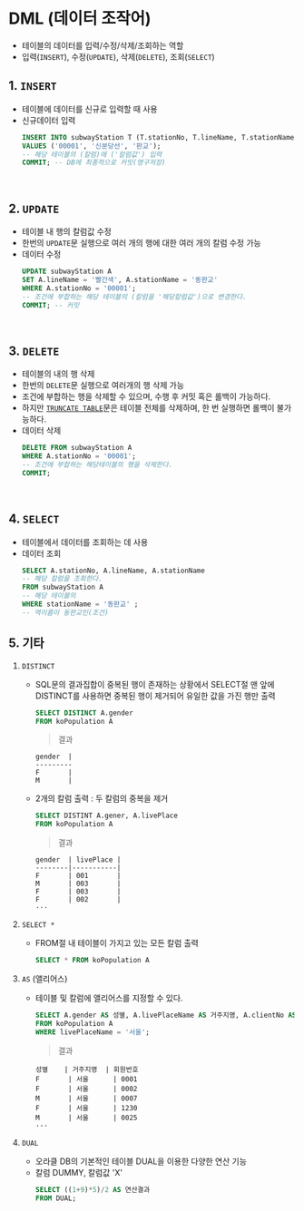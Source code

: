 # DML (데이터 조작어)
- 테이블의 데이터를 입력/수정/삭제/조회하는 역할
- 입력(```INSERT```), 수정(```UPDATE```), 삭제(```DELETE```), 조회(```SELECT```)

## 1. ```INSERT```
- 테이블에 데이터를 신규로 입력할 때 사용
- 신규데이터 입력
    ```sql
    INSERT INTO subwayStation T (T.stationNo, T.lineName, T.stationName)
    VALUES ('00001', '신분당선', '판교');
    -- 해당 테이블의 (칼럼)에 ('칼럼값') 입력
    COMMIT; -- DB에 최종적으로 커밋(영구저장)
    ```

<BR>

## 2. ```UPDATE```
- 테이블 내 행의 칼럼값 수정
- 한번의 ```UPDATE```문 실행으로 여러 개의 행에 대한 여러 개의 칼럼 수정 가능
- 데이터 수정
    ```sql
    UPDATE subwayStation A
    SET A.lineName = '빨간색', A.stationName = '동판교'
    WHERE A.stationNo = '00001';
    -- 조건에 부합하는 해당 테이블의 (칼럼을 '해당칼럼값')으로 변경한다.
    COMMIT; -- 커밋
    ```

<BR>

## 3. ```DELETE```
- 테이블의 내의 행 삭제
- 한번의 ```DELETE```문 실행으로 여러개의 행 삭제 가능
- 조건에 부합하는 행을 삭제할 수 있으며, 수행 후 커밋 혹은 롤백이 가능하다.
- 하지만 [```TRUNCATE TABLE```](https://github.com/Jserim420/database/blob/main/SQL/DDL.md#4-%EA%B8%B0%ED%83%80)문은 테이블 전체를 삭제하며, 한 번 실행하면 롤백이 불가능하다.
- 데이터 삭제
    ```sql
    DELETE FROM subwayStation A
    WHERE A.stationNo = '00001';
    -- 조건에 부합하는 해당테이블의 행을 삭제한다.
    COMMIT;
    ```

<BR>

## 4. ```SELECT```
- 테이블에서 데이터를 조회하는 데 사용
- 데이터 조회
    ```SQL
    SELECT A.stationNo, A.lineName, A.stationName
    -- 해당 칼럼을 조회한다.
    FROM subwayStation A
    -- 해당 테이블의
    WHERE stationName = '동판교' ;
    -- 역이름이 동판교인(조건)
    ```

## 5. 기타

1. ```DISTINCT```
    - SQL문의 결과집합이 중복된 행이 존재하는 상황에서 SELECT절 맨 앞에 DISTINCT를 사용하면 중복된 행이 제거되어 유일한 값을 가진 행만 출력
        ```SQL
        SELECT DISTINCT A.gender
        FROM koPopulation A
        ```
        > 결과
        ```
        gender  |
        ---------
        F       |
        M       |
        ```       
    - 2개의 칼럼 출력 : 두 칼럼의 중복을 제거
        ```sql
        SELECT DISTINT A.gener, A.livePlace
        FROM koPopulation A
        ```
        > 결과 
        ```
        gender  | livePlace |
        --------|-----------|
        F       | 001       |
        M       | 003       |
        F       | 003       |
        F       | 002       |
        ···
        ```

2. ```SELECT *```
    - FROM절 내 테이블이 가지고 있는 모든 칼럼 출력
        ```SQL
        SELECT * FROM koPopulation A
        ```

3. ```AS``` (앨리어스)
    - 테이블 및 칼럼에 앨리어스를 지정할 수 있다.
        ```sql
        SELECT A.gender AS 성별, A.livePlaceName AS 거주지명, A.clientNo AS 회원번호
        FROM koPopulation A
        WHERE livePlaceName = '서울';
        ```
        > 결과
        ```
        성별    | 거주지명  | 회원번호
        F       | 서울      | 0001
        F       | 서울      | 0002
        M       | 서울      | 0007
        F       | 서울      | 1230
        M       | 서울      | 0025
        ···
        ```

4. ```DUAL```
    - 오라클 DB의 기본적인 테이블 DUAL을 이용한 다양한 연산 기능
    - 칼럼 DUMMY, 칼럼값 'X'
        ```SQL
        SELECT ((1+9)*5)/2 AS 연산결과
        FROM DUAL;
        ```